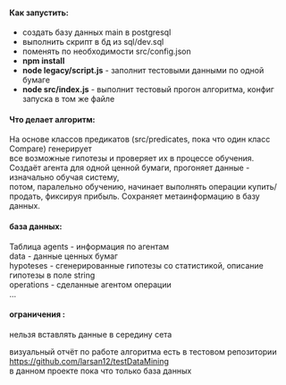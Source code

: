 #### Как запустить:
 * создать базу данных main в postgresql
 * выполнить скрипт в бд из sql/dev.sql
 * поменять по необходимости src/config.json
 * **npm install**
 * **node legacy/script.js** - заполнит тестовыми данными по одной бумаге
 * **node src/index.js** - выполнит тестовый прогон алгоритма, конфиг запуска в том же файле

#### Что делает алгоритм:
На основе классов предикатов (src/predicates, пока что один класс Compare) генерирует  
все возможные гипотезы и проверяет их в процессе обучения.  
Создаёт агента для одной ценной бумаги, прогоняет данные - изначально обучая систему,  
потом, паралельно обучению, начинает выполнять операции купить/продать, фиксируя прибыль. 
Сохраняет метаинформацию в базу данных.

#### база данных: 
Таблица agents - информация по агентам  
data - данные ценных бумаг  
hypoteses - сгенерированные гипотезы со статистикой, описание гипотезы в поле string  
operations - сделанные агентом операции  
...

#### ограничения :
нельзя вставлять данные в середину сета

визуальный отчёт по работе алгоритма есть в тестовом репозитории https://github.com/larsan12/testDataMining  
в данном проекте пока что только база данных  